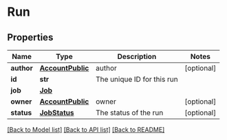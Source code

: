 # Run

## Properties
Name | Type | Description | Notes
------------ | ------------- | ------------- | -------------
**author** | [**AccountPublic**](AccountPublic.md) | author | [optional] 
**id** | **str** | The unique ID for this run | 
**job** | [**Job**](Job.md) |  | 
**owner** | [**AccountPublic**](AccountPublic.md) | owner | [optional] 
**status** | [**JobStatus**](JobStatus.md) | The status of the run | [optional] 

[[Back to Model list]](../README.md#documentation-for-models) [[Back to API list]](../README.md#documentation-for-api-endpoints) [[Back to README]](../README.md)



